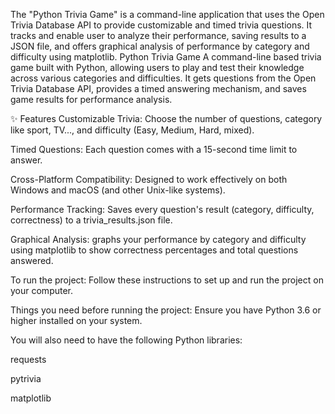 The "Python Trivia Game" is a command-line application that uses the Open Trivia Database API to provide customizable and timed trivia questions. It tracks and enable user to analyze their performance, saving results to a JSON file, and offers graphical analysis of performance by category and difficulty using matplotlib. Python Trivia Game
A command-line based trivia game built with Python, allowing users to play and test their knowledge across various categories and difficulties. It gets questions from the Open Trivia Database API, provides a timed answering mechanism, and saves game results for performance analysis.

✨ Features
Customizable Trivia: Choose the number of questions, category like sport, TV..., and difficulty (Easy, Medium, Hard, mixed).

Timed Questions: Each question comes with a 15-second time limit to answer.

Cross-Platform Compatibility: Designed to work effectively on both Windows and macOS (and other Unix-like systems).

Performance Tracking: Saves every question's result (category, difficulty, correctness) to a trivia_results.json file.

Graphical Analysis: graphs your performance by category and difficulty using matplotlib to show correctness percentages and total questions answered.

To run the project:
Follow these instructions to set up and run the project on your computer.

Things you need before running the project:
Ensure you have Python 3.6 or higher installed on your system.

You will also need to have the following Python libraries:

requests

pytrivia

matplotlib
